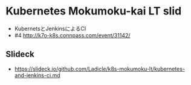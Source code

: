 # Kubernetes Mokumoku-kai LT slid

* KubernetsとJenkinsによるCI
* #4 http://k7o-k8s.connpass.com/event/31142/

## Slideck
* https://slideck.io/github.com/Ladicle/k8s-mokumoku-lt/kubernetes-and-jenkins-ci.md
